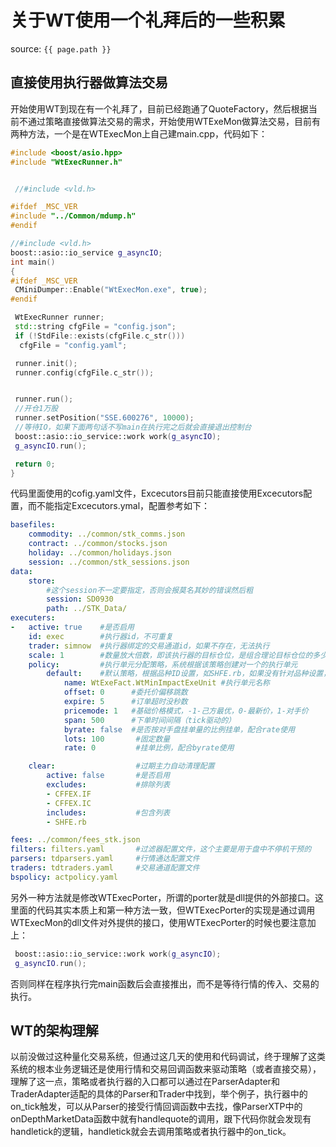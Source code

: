 # 关于WT使用一个礼拜后的一些积累

source: `{{ page.path }}`

## 直接使用执行器做算法交易
开始使用WT到现在有一个礼拜了，目前已经跑通了QuoteFactory，然后根据当前不通过策略直接做算法交易的需求，开始使用WTExeMon做算法交易，目前有两种方法，一个是在WTExecMon上自己建main.cpp，代码如下：
```cpp
#include <boost/asio.hpp>
#include "WtExecRunner.h"


 //#include <vld.h>

#ifdef _MSC_VER
#include "../Common/mdump.h"
#endif

//#include <vld.h>
boost::asio::io_service g_asyncIO;
int main()
{
#ifdef _MSC_VER
 CMiniDumper::Enable("WtExecMon.exe", true);
#endif

 WtExecRunner runner;
 std::string cfgFile = "config.json";
 if (!StdFile::exists(cfgFile.c_str()))
  cfgFile = "config.yaml";

 runner.init();
 runner.config(cfgFile.c_str());


 runner.run();
 //开仓1万股
 runner.setPosition("SSE.600276", 10000);
 //等待IO，如果下面两句话不写main在执行完之后就会直接退出控制台
 boost::asio::io_service::work work(g_asyncIO);
 g_asyncIO.run();

 return 0;
}
```
代码里面使用的cofig.yaml文件，Excecutors目前只能直接使用Excecutors配置，而不能指定Excecutors.ymal，配置参考如下：
```yaml
basefiles:
    commodity: ../common/stk_comms.json
    contract: ../common/stocks.json
    holiday: ../common/holidays.json
    session: ../common/stk_sessions.json
data:
    store:
        #这个session不一定要指定，否则会报莫名其妙的错误然后粗
        session: SD0930
        path: ../STK_Data/
executers:
-   active: true    #是否启用
    id: exec        #执行器id，不可重复
    trader: simnow  #执行器绑定的交易通道id，如果不存在，无法执行
    scale: 1        #数量放大倍数，即该执行器的目标仓位，是组合理论目标仓位的多少倍，可以为小数 
    policy:         #执行单元分配策略，系统根据该策略创建对一个的执行单元
        default:    #默认策略，根据品种ID设置，如SHFE.rb，如果没有针对品种设置，则使用默认策略
            name: WtExeFact.WtMinImpactExeUnit #执行单元名称
            offset: 0      #委托价偏移跳数
            expire: 5      #订单超时没秒数
            pricemode: 1   #基础价格模式，-1-己方最优，0-最新价，1-对手价
            span: 500      #下单时间间隔（tick驱动的）
            byrate: false  #是否按对手盘挂单量的比例挂单，配合rate使用
            lots: 100       #固定数量
            rate: 0         #挂单比例，配合byrate使用

    clear:                  #过期主力自动清理配置
        active: false       #是否启用
        excludes:           #排除列表
        - CFFEX.IF
        - CFFEX.IC
        includes:           #包含列表
        - SHFE.rb

fees: ../common/fees_stk.json
filters: filters.yaml       #过滤器配置文件，这个主要是用于盘中不停机干预的
parsers: tdparsers.yaml     #行情通达配置文件
traders: tdtraders.yaml     #交易通道配置文件
bspolicy: actpolicy.yaml
```
另外一种方法就是修改WTExecPorter，所谓的porter就是dll提供的外部接口。这里面的代码其实本质上和第一种方法一致，但WTExecPorter的实现是通过调用WTExecMon的dll文件对外提供的接口，使用WTExecPorter的时候也要注意加上：
```cpp
 boost::asio::io_service::work work(g_asyncIO);
 g_asyncIO.run();
```
否则同样在程序执行完main函数后会直接推出，而不是等待行情的传入、交易的执行。
## WT的架构理解
以前没做过这种量化交易系统，但通过这几天的使用和代码调试，终于理解了这类系统的根本业务逻辑还是使用行情和交易回调函数来驱动策略（或者直接交易），理解了这一点，策略或者执行器的入口都可以通过在ParserAdapter和TraderAdapter适配的具体的Parser和Trader中找到，举个例子，执行器中的on_tick触发，可以从Parser的接受行情回调函数中去找，像ParserXTP中的onDepthMarketData函数中就有handlequote的调用，跟下代码你就会发现有handletick的逻辑，handletick就会去调用策略或者执行器中的on_tick。